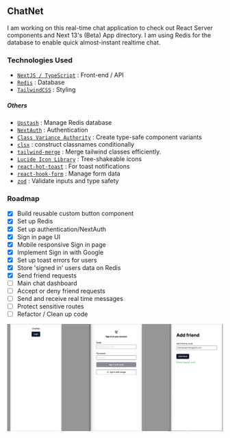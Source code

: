 ## ChatNet

I am working on this real-time chat application to check out React Server components and Next 13's (Beta) App directory. I  am using Redis for the database to enable quick almost-instant realtime chat.

### Technologies Used

- [`NextJS / TypeScript`](https://nextjs.org/) : Front-end / API
- [`Redis`](https://redis.io/) : Database
- [`TailwindCSS`](https://tailwindcss.com/) : Styling

##### Others
- [`Upstash`](https://upstash.com/) : Manage Redis database
- [`NextAuth`](https://next-auth.js.org/) : Authentication
- [`Class Variance Authority`](https://cva.style/) : Create type-safe component variants
- [`clsx`](https://github.com/lukeed/clsx#readme) : construct classnames conditionally
- [`tailwind-merge`](https://www.npmjs.com/package/tailwind-merge) : Merge tailwind classes efficiently.
- [`Lucide Icon Library`](https://lucide.dev/docs/lucide-react) : Tree-shakeable icons
- [`react-hot-toast`](https://react-hot-toast.com/docs) : For toast notifications
- [`react-hook-form`](https://react-hook-form.com/) : Manage form data
- [`zod`](https://zod.dev/) : Validate inputs and type safety

### Roadmap

- [x] Build reusable custom button component
- [x] Set up Redis
- [x] Set up authentication/NextAuth
- [x] Sign in page UI
- [x] Mobile responsive Sign in page
- [x] Implement Sign in with Google
- [x] Set up toast errors for users
- [x] Store 'signed in' users data on Redis
- [x] Send friend requests
- [ ] Main chat dashboard
- [ ] Accept or deny  friend requests
- [ ] Send and receive real time messages
- [ ] Protect sensitive routes
- [ ] Refactor / Clean up code

![progress](./docs/progress.jpg)

<!-- ### Notes
- Using  JSON Web Tokens (JWT) to store sessions instead of storing session data in database -->